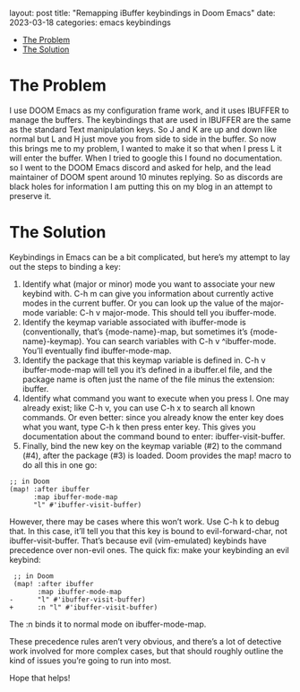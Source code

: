 layout: post
title: "Remapping iBuffer keybindings in Doom Emacs"
date: 2023-03-18 
categories: emacs keybindings

- [The Problem](#orgcad55d5)
- [The Solution](#org12f51d2)



<a id="orgcad55d5"></a>

# The Problem

I use DOOM Emacs as my configuration frame work, and it uses IBUFFER to manage the buffers. The keybindings that are used in IBUFFER are the same as the standard Text manipulation keys. So J and K are up and down like normal but L and H just move you from side to side in the buffer. So now this brings me to my problem, I wanted to make it so that when I press L it will enter the buffer. When I tried to google this I found no documentation. so I went to the DOOM Emacs discord and asked for help, and the lead maintainer of DOOM spent around 10 minutes replying. So as discords are black holes for information I am putting this on my blog in an attempt to preserve it.


<a id="org12f51d2"></a>

# The Solution

Keybindings in Emacs can be a bit complicated, but here&rsquo;s my attempt to lay out the steps to binding a key:

1.  Identify what (major or minor) mode you want to associate your new keybind with. C-h m can give you information about currently active modes in the current buffer. Or you can look up the value of the major-mode variable: C-h v major-mode. This should tell you ibuffer-mode.
2.  Identify the keymap variable associated with ibuffer-mode is (conventionally, that&rsquo;s {mode-name}-map, but sometimes it&rsquo;s {mode-name}-keymap). You can search variables with C-h v ^ibuffer-mode. You&rsquo;ll eventually find ibuffer-mode-map.
3.  Identify the package that this keymap variable is defined in. C-h v ibuffer-mode-map will tell you it&rsquo;s defined in a ibuffer.el file, and the package name is often just the name of the file minus the extension: ibuffer.
4.  Identify what command you want to execute when you press l. One may already exist; like C-h v, you can use C-h x to search all known commands. Or even better: since you already know the enter key does what you want, type C-h k then press enter key. This gives you documentation about the command bound to enter: ibuffer-visit-buffer.
5.  Finally, bind the new key on the keymap variable (#2) to the command (#4), after the package (#3) is loaded. Doom provides the map! macro to do all this in one go:

```emacs-lisp
;; in Doom
(map! :after ibuffer
      :map ibuffer-mode-map
      "l" #'ibuffer-visit-buffer)
```

However, there may be cases where this won&rsquo;t work. Use C-h k to debug that. In this case, it&rsquo;ll tell you that this key is bound to evil-forward-char, not ibuffer-visit-buffer. That&rsquo;s because evil (vim-emulated) keybinds have precedence over non-evil ones. The quick fix: make your keybinding an evil keybind:

```emacs-lisp
 ;; in Doom
 (map! :after ibuffer
       :map ibuffer-mode-map
-      "l" #'ibuffer-visit-buffer)
+      :n "l" #'ibuffer-visit-buffer)
```

The :n binds it to normal mode on ibuffer-mode-map.

These precedence rules aren&rsquo;t very obvious, and there&rsquo;s a lot of detective work involved for more complex cases, but that should roughly outline the kind of issues you&rsquo;re going to run into most.

Hope that helps!
